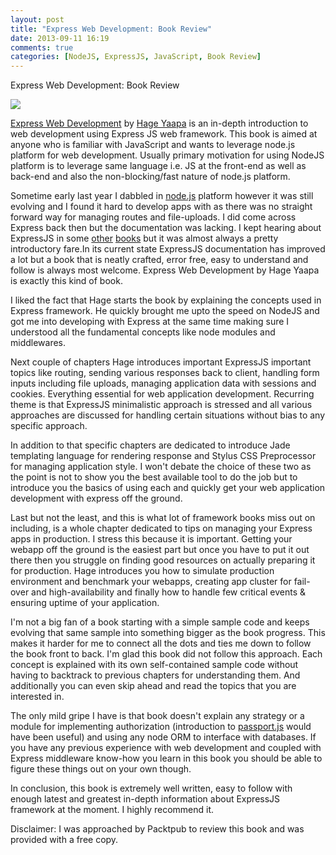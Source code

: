 ```yaml
---
layout: post
title: "Express Web Development: Book Review"
date: 2013-09-11 16:19
comments: true
categories: [NodeJS, ExpressJS, JavaScript, Book Review]
---
```


Express Web Development: Book Review

<a href="http://link.packtpub.com/C9DhUZ">
<img class="left" src="http://www.hacksparrow.com/wp-content/themes/hacksparrow/images/ewad-small.png">
</a>


[Express Web Development]() by [Hage Yaapa](http://www.hacksparrow.com/) is an in-depth introduction to web development using Express JS web framework. This book is aimed at anyone who is familiar with JavaScript and wants to leverage node.js platform for web development. Usually primary motivation for using NodeJS platform is to leverage same language i.e. JS at the front-end as well as back-end and also the non-blocking/fast nature of node.js platform. 

Sometime early last year I dabbled in [node.js](http://nodejs.org/) platform  however it was still evolving and I found it hard to develop apps with as there was no straight forward way for managing routes and file-uploads. I did come across Express back then but the documentation was lacking. I kept hearing about ExpressJS in some [other](http://addyosmani.github.io/backbone-fundamentals/) [books](http://shop.oreilly.com/product/0636920024231.do) but it was almost always a pretty introductory fare.In its current state ExpressJS documentation has improved a lot but a book that is neatly crafted, error free, easy to understand and follow is always most welcome. Express Web Development by Hage Yaapa is exactly this kind of book.

I liked the fact that Hage starts the book by explaining the concepts used in Express framework. He quickly brought me upto the speed on NodeJS and got me into developing with Express at the same time making sure I understood all the fundamental concepts like node modules and middlewares.

Next couple of chapters Hage introduces important ExpressJS important topics like routing, sending various responses back to client, handling form inputs including file uploads, managing application data with sessions and cookies. Everything essential for web application development. Recurring theme is that ExpressJS minimalistic approach is stressed and all various approaches are discussed for handling certain situations without bias to any specific approach. 

In addition to that specific chapters are dedicated to introduce Jade templating language for rendering response and Stylus CSS Preprocessor for managing application style. I won't debate the choice of these two as the point is not to show you the best available tool to do the job but to introduce you the basics of using each and quickly get your web application development with express off the ground. 

Last but not the least, and this is what lot of framework books miss out on including, is a whole chapter dedicated to tips on managing your Express apps in production. I stress this because it is important. Getting your webapp off the ground is the easiest part but once you have to put it out there then you struggle on finding good resources on actually preparing it for production. Hage introduces you how to simulate production environment and benchmark your webapps, creating app cluster for fail-over and high-availability and finally how to handle few critical events & ensuring uptime of your application.

I'm not a big fan of a book starting with a simple sample code and keeps evolving that same sample into something bigger as the book progress. This makes it harder for me to connect all the dots and ties me down to follow the book front to back. I'm glad this book did not follow this approach. Each concept is explained with its own self-contained sample code without having to backtrack to previous chapters for understanding them. And additionally you can even skip ahead and read the topics that you are interested in.

The only mild gripe I have is that book doesn't explain any strategy or a module for implementing authorization (introduction to [passport.js](http://passportjs.org/) would have been useful) and using any node ORM to interface with databases. If you have any previous experience with web development and coupled with Express middleware know-how you learn in this book you should be able to figure these things out on your own though. 

In conclusion, this book is extremely well written, easy to follow with enough latest and greatest in-depth information about ExpressJS framework at the moment. I highly recommend it. 

Disclaimer: I was approached by Packtpub to review this book and was provided with a free copy.
